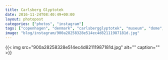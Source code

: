 ```yaml
---
title: Carlsberg Glyptotek
date: 2016-11-24T08:40:49+00:00
layout: photopost
categories: ["photos", "instagram"]
tags: ["copenhagen", "denmark", "carlsbergglyptotek", "museum", "dome", "sunset", "architecture", "københavn"]
image: "blog/instagram/900a28258328e514ec4d82111987181d.jpg"
---
```


{{< img src="900a28258328e514ec4d82111987181d.jpg" alt="" caption="" >}}




